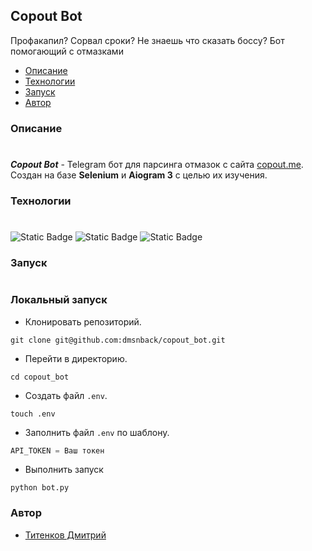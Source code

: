 ## Copout Bot

Профакапил? Сорвал сроки? Не знаешь что сказать боссу?
Бот помогающий с отмазками

- [Описание](#Описание)
- [Технологии](#Технологии)
- [Запуск](#Запуск)
- [Автор](#Автор)

### Описание
#
___Copout Bot___ - Telegram бот для парсинга отмазок с сайта [copout.me](http://copout.me). 
Создан на базе ____Selenium____ и ____Aiogram 3____ с целью их изучения.

### Технологии
#
![Static Badge](https://img.shields.io/badge/python-black?style=for-the-badge&logo=python&logoColor=white&labelColor=black&cacheSeconds=3600)
![Static Badge](https://img.shields.io/badge/aiogram-3-black?style=for-the-badge&logo=aiogram&logoColor=white&labelColor=black&color=gray&cacheSeconds=3600)
![Static Badge](https://img.shields.io/badge/Selenium-black?style=for-the-badge&logo=Selenium&logoColor=white&link=https%3A%2F%2Fwww.selenium.dev%2F)


### Запуск
#
### Локальный запуск

 - Клонировать репозиторий.
```shell
git clone git@github.com:dmsnback/copout_bot.git
```
- Перейти в директорию.
```shell
cd copout_bot
```
- Создать файл ```.env```.
```shell
touch .env
```
- Заполнить файл ```.env``` по шаблону.
```python
API_TOKEN = Ваш токен
```
- Выполнить запуск
```shell
python bot.py
```

### Автор

- [Титенков Дмитрий](https://github.com/dmsnback)
